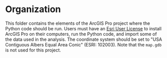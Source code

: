 # Organization
This folder contains the elements of the ArcGIS Pro project where the Python code should be run. Users must have an [Esri User License](https://pro.arcgis.com/en/pro-app/latest/get-started/start-arcgis-pro-with-a-named-user-license.htm) to install ArcGIS Pro on their computers, run the Python code, and import some of the data used in the analysis. The coordinate system should be set to "USA Contiguous Albers Equal Area Conic" (ESRI: 102003). Note that the `map.gdb` is not used for this project.
